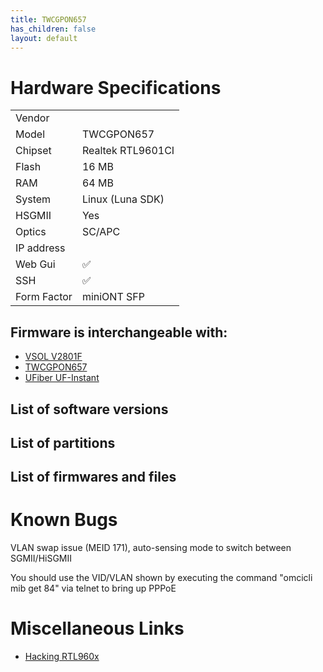 ```yaml
---
title: TWCGPON657
has_children: false
layout: default
---
```


# Hardware Specifications

|             |                   |
| ----------- | ----------------- |
| Vendor      |                   |
| Model       | TWCGPON657        |
| Chipset     | Realtek RTL9601CI |
| Flash       | 16 MB             |
| RAM         | 64 MB             |
| System      | Linux (Luna SDK)  |
| HSGMII      | Yes               |
| Optics      | SC/APC            |
| IP address  |                   |
| Web Gui     | ✅                |
| SSH         | ✅                |
| Form Factor | miniONT SFP       |

## Firmware is interchangeable with:

- [VSOL V2801F](ont-vsol-v2801f)
- [TWCGPON657](ont-twcgpon657)
- [UFiber UF-Instant](ont-ufiber-uf-instant) 

## List of software versions
## List of partitions
## List of firmwares and files

# Known Bugs

VLAN swap issue (MEID 171), auto-sensing mode to switch between SGMII/HiSGMII

You should use the VID/VLAN shown by executing the command "omcicli mib get 84" via telnet to bring up PPPoE


# Miscellaneous Links

- [Hacking RTL960x](https://github.com/Anime4000/RTL960x)


